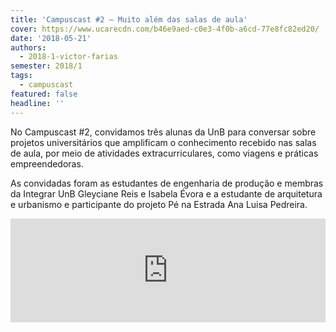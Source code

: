 ```yaml
---
title: 'Campuscast #2 – Muito além das salas de aula'
cover: https://www.ucarecdn.com/b46e9aed-c0e3-4f0b-a6cd-77e8fc82ed20/
date: '2018-05-21'
authors:
  - 2018-1-victor-farias
semester: 2018/1
tags:
  - campuscast
featured: false
headline: ''
---
```

No Campuscast #2, convidamos três alunas da UnB para conversar sobre projetos universitários que amplificam o conhecimento recebido nas salas de aula, por meio de atividades extracurriculares, como viagens e práticas empreendedoras.

As convidadas foram as estudantes de engenharia de produção e membras da Integrar UnB Gleyciane Reis e Isabela Évora e a estudante de arquitetura e urbanismo e participante do projeto Pé na Estrada Ana Luisa Pedreira.

<iframe width="100%" height="166" scrolling="no" frameborder="no" src="https://w.soundcloud.com/player/?url=https%3A//api.soundcloud.com/tracks/446832126&amp;color=ff5500"></iframe>
